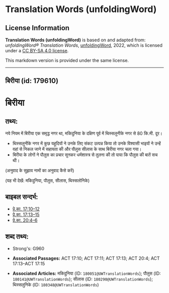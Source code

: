 # Translation Words (unfoldingWord)

## License Information

**Translation Words (unfoldingWord)** is based on and adapted from: _unfoldingWord® Translation Words_, [unfoldingWord](https://unfoldingword.org/utw), 2022, which is licensed under a [CC BY-SA 4.0 license](https://creativecommons.org/licenses/by-sa/4.0/legalcode.en).

This markdown version is provided under the same license.



--------------------------------

## बिरीया (id: 179610)

बिरीया
======

तथ्य:
-----

नये नियम में बिरीया एक समृद्ध नगर था, मकिदुनिया के दक्षिण पूर्व में थिस्सलुनीके नगर से 80 कि.मी. दूर।

* थिस्सलुनीके नगर में कुछ यहूदियों ने उनके लिए संकट उत्पन्न किया तो उनके विश्वासी भाइयों ने उन्हें वहां से निकल जाने में सहायता की और पौलुस सीलास के साथ बिरीया नगर चला गया।
* बिरीया के लोगों ने पौलुस का प्रचार सुनकर धर्मशास्त्र से तुलना की तो पाया कि पौलुस की बातें सच थी।

(अनुवाद के सुझाव नामों का अनुवाद कैसे करें)

(यह भी देखें: मकिदुनिया, पौलुस, सीलास, थिस्सलोनिके)

बाइबल सन्दर्भ:
--------------

* [प्रे.का. 17:10–12](https://ref.ly/Acts17:10-Acts17:12)
* [प्रे.का. 17:13–15](https://ref.ly/Acts17:13-Acts17:15)
* [प्रे.का. 20:4–6](https://ref.ly/Acts20:4-Acts20:6)

शब्द तथ्य:
----------

* Strong's: G960

* **Associated Passages:** ACT 17:10; ACT 17:11; ACT 17:13; ACT 20:4; ACT 17:13–ACT 17:15
* **Associated Articles:** मकिदुनिया (ID: `180051@UWTranslationWords`); पौलुस (ID: `180141@UWTranslationWords`); सीलास (ID: `180290@UWTranslationWords`); थिस्सलुनिके (ID: `180348@UWTranslationWords`)

